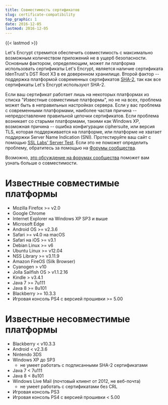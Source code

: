 ```yaml
---
title: Совместимость сертификатов
slug: certificate-compatibility
top_graphic: 1
date: 2016-12-05
lastmod: 2016-12-05
---
```


{{< lastmod >}}

Let's Encrypt стремится обеспечить совместимость с максимально возможным количеством приложений не в ущерб безопасности. Основным фактором, определяющим, может ли платформа использовать сертификаты Let's Encrypt, является наличие сертификата IdenTrust's DST Root X3 в ее доверенном хранилище. Второй фактор -- поддержка платформой современных  сертификатов [SHA-2](https://konklone.com/post/why-google-is-hurrying-the-web-to-kill-sha-1), так как все сертификаты Let's Encrypt используют SHA-2.

Если ваш сертификат работает лишь на некоторых платформах из списка "Известные совместимые платформы", но не на всех, проблема может быть в неправильных настройках сервера. Если у вас проблема с современными платформами, наиболее частая причина -- непредоставление правильной цепочки сертификатов. Если проблема возникает со старыми платформами, такими как Windows XP, возможная причина -- ошибка конфигурации ciphersuite, или версия TLS, которая поддерживается на платформе, или платформе не хватает поддержки Server Name Indication (SNI). Протестируйте ваш сайт с помощью [SSL Labs' Server Test](https://www.ssllabs.com/ssltest/). Если это не поможет определить проблему, обратитесь за помощью на [Форумы сообщества](https://community.letsencrypt.org/).

Возможно, [это обсуждение на форумах сообщества](https://community.letsencrypt.org/t/which-browsers-and-operating-systems-support-lets-encrypt/) поможет вам узнать больше о совместимости.

# Известные совместимые платформы

* Mozilla Firefox >= v2.0
* Google Chrome
* Internet Explorer на Windows XP SP3 и выше
* Microsoft Edge
* Android OS >= v2.3.6
* Safari >= v4.0 на macOS
* Safari на iOS >= v3.1
* Debian Linux >= v6
* Ubuntu Linux >= v12.04
* NSS Library >= v3.11.9
* Amazon FireOS (Silk Browser)
* Cyanogen > v10
* Jolla Sailfish OS > v1.1.2.16
* Kindle > v3.4.1
* Java 7 >= 7u111
* Java 8 >= 8u101
* Blackberry >= 10.3.3
* Игровая консоль PS4 с версией прошивки >= 5.00

# Известные несовместимые платформы

* Blackberry < v10.3.3
* Android < v2.3.6
* Nintendo 3DS
* Windows XP до SP3
  * не умеет работать с подписанными SHA-2 сертификатами
* Java 7 < 7u111
* Java 8 < 8u101
* Windows Live Mail (почтовый клиент от 2012, не веб-почта)
  * не умеет работать с сертификатами без CRL
* Игровая консоль PS3
* Игровая консоль PS4 с версией прошивки < 5.00
